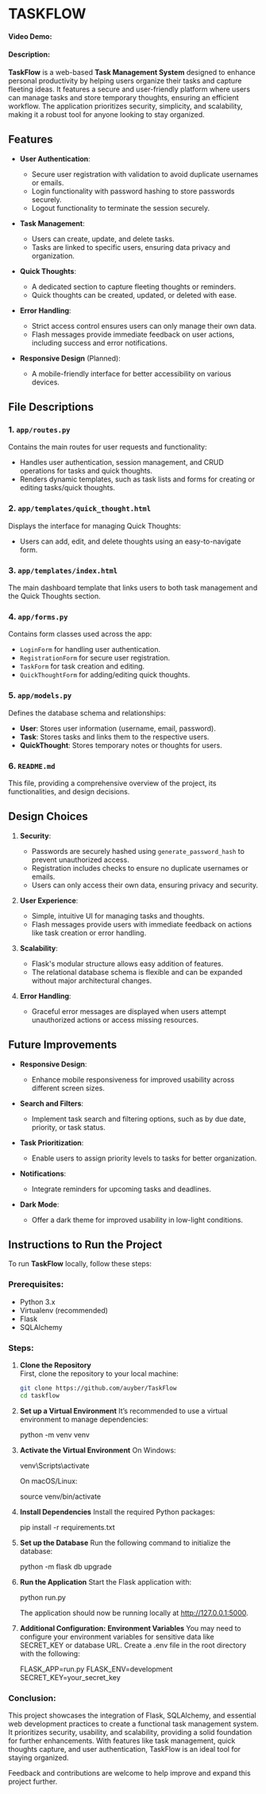 # TASKFLOW
#### Video Demo:  <URL HERE>
#### Description:

**TaskFlow** is a web-based **Task Management System** designed to enhance personal productivity by helping users organize their tasks and capture fleeting ideas. It features a secure and user-friendly platform where users can manage tasks and store temporary thoughts, ensuring an efficient workflow. The application prioritizes security, simplicity, and scalability, making it a robust tool for anyone looking to stay organized.

## Features  

- **User Authentication**:  
  - Secure user registration with validation to avoid duplicate usernames or emails.  
  - Login functionality with password hashing to store passwords securely.  
  - Logout functionality to terminate the session securely.

- **Task Management**:  
  - Users can create, update, and delete tasks.  
  - Tasks are linked to specific users, ensuring data privacy and organization.  

- **Quick Thoughts**:  
  - A dedicated section to capture fleeting thoughts or reminders.  
  - Quick thoughts can be created, updated, or deleted with ease.

- **Error Handling**:  
  - Strict access control ensures users can only manage their own data.  
  - Flash messages provide immediate feedback on user actions, including success and error notifications.

- **Responsive Design** (Planned):  
  - A mobile-friendly interface for better accessibility on various devices.

## File Descriptions  

### **1. `app/routes.py`**  
Contains the main routes for user requests and functionality:
- Handles user authentication, session management, and CRUD operations for tasks and quick thoughts.
- Renders dynamic templates, such as task lists and forms for creating or editing tasks/quick thoughts.

### **2. `app/templates/quick_thought.html`**  
Displays the interface for managing Quick Thoughts:
- Users can add, edit, and delete thoughts using an easy-to-navigate form.

### **3. `app/templates/index.html`**  
The main dashboard template that links users to both task management and the Quick Thoughts section.

### **4. `app/forms.py`**  
Contains form classes used across the app:
- `LoginForm` for handling user authentication.
- `RegistrationForm` for secure user registration.
- `TaskForm` for task creation and editing.
- `QuickThoughtForm` for adding/editing quick thoughts.

### **5. `app/models.py`**  
Defines the database schema and relationships:
- **User**: Stores user information (username, email, password).
- **Task**: Stores tasks and links them to the respective users.
- **QuickThought**: Stores temporary notes or thoughts for users.

### **6. `README.md`**  
This file, providing a comprehensive overview of the project, its functionalities, and design decisions.

## Design Choices  

1. **Security**:  
   - Passwords are securely hashed using `generate_password_hash` to prevent unauthorized access.  
   - Registration includes checks to ensure no duplicate usernames or emails.  
   - Users can only access their own data, ensuring privacy and security.

2. **User Experience**:  
   - Simple, intuitive UI for managing tasks and thoughts.
   - Flash messages provide users with immediate feedback on actions like task creation or error handling.

3. **Scalability**:  
   - Flask's modular structure allows easy addition of features.
   - The relational database schema is flexible and can be expanded without major architectural changes.

4. **Error Handling**:  
   - Graceful error messages are displayed when users attempt unauthorized actions or access missing resources.

## Future Improvements  

- **Responsive Design**:  
  - Enhance mobile responsiveness for improved usability across different screen sizes.

- **Search and Filters**:  
  - Implement task search and filtering options, such as by due date, priority, or task status.

- **Task Prioritization**:  
  - Enable users to assign priority levels to tasks for better organization.

- **Notifications**:  
  - Integrate reminders for upcoming tasks and deadlines.

- **Dark Mode**:  
  - Offer a dark theme for improved usability in low-light conditions.

## Instructions to Run the Project

To run **TaskFlow** locally, follow these steps:

### Prerequisites:
- Python 3.x
- Virtualenv (recommended)
- Flask
- SQLAlchemy

### Steps:

1. **Clone the Repository**  
   First, clone the repository to your local machine:
   ```bash
   git clone https://github.com/auyber/TaskFlow
   cd taskflow

2. **Set up a Virtual Environment** 
    It’s recommended to use a virtual environment to manage dependencies:

    python -m venv venv

3. **Activate the Virtual Environment** 
    On Windows:

    venv\Scripts\activate
    
    On macOS/Linux:

    source venv/bin/activate

4. **Install Dependencies**
    Install the required Python packages:

    pip install -r requirements.txt

5. **Set up the Database**
    Run the following command to initialize the database:

    python -m flask db upgrade

6. **Run the Application**
    Start the Flask application with:

    python run.py

    The application should now be running locally at http://127.0.0.1:5000.

7. **Additional Configuration:**
   **Environment Variables**
    You may need to configure your environment variables for sensitive data like SECRET_KEY or database URL. Create a .env file in the root directory with the following:

    FLASK_APP=run.py
    FLASK_ENV=development
    SECRET_KEY=your_secret_key

### Conclusion:

This project showcases the integration of Flask, SQLAlchemy, and essential web development practices to create a functional task management system. It prioritizes security, usability, and scalability, providing a solid foundation for further enhancements. With features like task management, quick thoughts capture, and user authentication, TaskFlow is an ideal tool for staying organized.

Feedback and contributions are welcome to help improve and expand this project further.